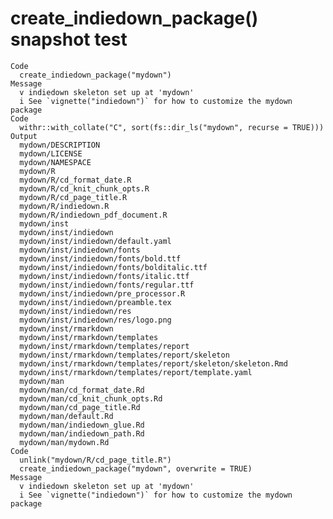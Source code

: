 # create_indiedown_package() snapshot test

    Code
      create_indiedown_package("mydown")
    Message
      v indiedown skeleton set up at 'mydown'
      i See `vignette("indiedown")` for how to customize the mydown package
    Code
      withr::with_collate("C", sort(fs::dir_ls("mydown", recurse = TRUE)))
    Output
      mydown/DESCRIPTION
      mydown/LICENSE
      mydown/NAMESPACE
      mydown/R
      mydown/R/cd_format_date.R
      mydown/R/cd_knit_chunk_opts.R
      mydown/R/cd_page_title.R
      mydown/R/indiedown.R
      mydown/R/indiedown_pdf_document.R
      mydown/inst
      mydown/inst/indiedown
      mydown/inst/indiedown/default.yaml
      mydown/inst/indiedown/fonts
      mydown/inst/indiedown/fonts/bold.ttf
      mydown/inst/indiedown/fonts/bolditalic.ttf
      mydown/inst/indiedown/fonts/italic.ttf
      mydown/inst/indiedown/fonts/regular.ttf
      mydown/inst/indiedown/pre_processor.R
      mydown/inst/indiedown/preamble.tex
      mydown/inst/indiedown/res
      mydown/inst/indiedown/res/logo.png
      mydown/inst/rmarkdown
      mydown/inst/rmarkdown/templates
      mydown/inst/rmarkdown/templates/report
      mydown/inst/rmarkdown/templates/report/skeleton
      mydown/inst/rmarkdown/templates/report/skeleton/skeleton.Rmd
      mydown/inst/rmarkdown/templates/report/template.yaml
      mydown/man
      mydown/man/cd_format_date.Rd
      mydown/man/cd_knit_chunk_opts.Rd
      mydown/man/cd_page_title.Rd
      mydown/man/default.Rd
      mydown/man/indiedown_glue.Rd
      mydown/man/indiedown_path.Rd
      mydown/man/mydown.Rd
    Code
      unlink("mydown/R/cd_page_title.R")
      create_indiedown_package("mydown", overwrite = TRUE)
    Message
      v indiedown skeleton set up at 'mydown'
      i See `vignette("indiedown")` for how to customize the mydown package

